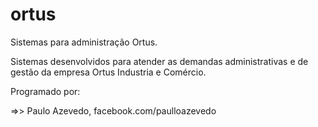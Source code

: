 ortus
=====

Sistemas para administração Ortus.

Sistemas desenvolvidos para atender as demandas administrativas e de gestão da empresa Ortus Industria e Comércio.

Programado por:

=>> Paulo Azevedo, facebook.com/paulloazevedo
